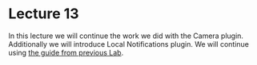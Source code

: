 # Lecture 13

In this lecture we will continue the work we did with the Camera plugin. Additionally we will introduce Local Notifications plugin. We will continue using [the guide from previous Lab](../../Labs/Lab12/README.md).
